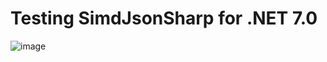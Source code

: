 # Testing SimdJsonSharp for .NET 7.0

![image](https://github.com/chandrashritii/TestBindingslibforSimdJsonSharp/assets/34476976/12776f6e-54b5-4d09-b752-8b0121921264)
